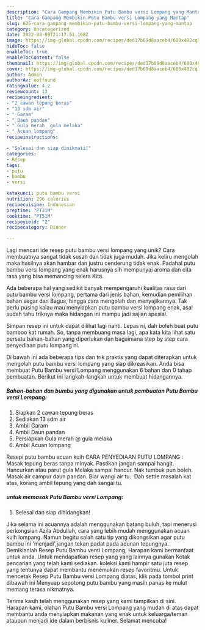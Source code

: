 ```yaml
---
description: "Cara Gampang Membikin Putu Bambu versi Lompang yang Mantap"
title: "Cara Gampang Membikin Putu Bambu versi Lompang yang Mantap"
slug: 625-cara-gampang-membikin-putu-bambu-versi-lompang-yang-mantap
category: Uncategorized
date: 2022-08-09T21:17:51.168Z
image: https://img-global.cpcdn.com/recipes/ded17b69d8aaceb4/680x482cq70/putu-bambu-versi-lompang-foto-resep-utama.jpg
hideToc: false
enableToc: true
enableTocContent: false
thumbnail: https://img-global.cpcdn.com/recipes/ded17b69d8aaceb4/680x482cq70/putu-bambu-versi-lompang-foto-resep-utama.jpg
cover: https://img-global.cpcdn.com/recipes/ded17b69d8aaceb4/680x482cq70/putu-bambu-versi-lompang-foto-resep-utama.jpg
author: Admin
authorAv: notfound
ratingvalue: 4.2
reviewcount: 13
recipeingredient:
- "2 cawan tepung beras"
- "13 sdm air"
- " Garam"
- " Daun pandan"
- " Gula merah  gula melaka"
- " Acuan lompang"
recipeinstructions:

- "Selesai dan siap dinikmati!"
categories:
- Resep
tags:
- putu
- bambu
- versi

katakunci: putu bambu versi 
nutrition: 296 calories
recipecuisine: Indonesian
preptime: "PT31M"
cooktime: "PT51M"
recipeyield: "2"
recipecategory: Dinner

---
```





Lagi mencari ide resep putu bambu versi lompang yang unik? Cara membuatnya sangat tidak susah dan tidak juga mudah. Jika keliru mengolah maka hasilnya akan hambar dan justru cenderung tidak enak. Padahal putu bambu versi lompang yang enak harusnya sih mempunyai aroma dan cita rasa yang bisa memancing selera Kita.





Ada beberapa hal yang sedikit banyak mempengaruhi kualitas rasa dari putu bambu versi lompang, pertama dari jenis bahan, kemudian pemilihan bahan segar dan Bagus, hingga cara mengolah dan menyajikannya. Tak perlu pusing kalau mau menyiapkan putu bambu versi lompang enak,      asal sudah tahu triknya maka hidangan ini mampu jadi sajian spesial.














Simpan resep ini untuk dapat dilihat lagi nanti. Lepas ni, dah boleh buat putu bamboo kat rumah. So, tanpa membuang masa lagi, apa kata kita lihat satu persatu bahan-bahan yang diperlukan dan bagaimana step by step cara penyediaan putu lompang ni.






Di bawah ini ada beberapa tips dan trik praktis yang dapat diterapkan untuk mengolah putu bambu versi lompang yang siap dikreasikan. Anda bisa membuat Putu Bambu versi Lompang menggunakan 6 bahan dan 0 tahap pembuatan. Berikut ini langkah-langkah untuk membuat hidangannya.

<!--inarticleads1-->

##### Bahan-bahan dan bumbu yang digunakan untuk pembuatan Putu Bambu versi Lompang:

1. Siapkan 2 cawan tepung beras
1. Sediakan 13 sdm air
1. Ambil  Garam
1. Ambil  Daun pandan
1. Persiapkan  Gula merah @ gula melaka
1. Ambil  Acuan lompang


Resepi putu bambu acuan kuih CARA PENYEDIAAN PUTU LOMPANG : ️ Masak tepung beras tanpa minyak. Pastikan jangan sampai hangit. ️ Hancurkan atau parut gula Melaka sampai hancur. Nak tumbuk pun boleh. ️ Masak air campur daun pandan. Biar wangi air tu. ️ Dah settle masalah kat atas, korang ambil tepung yang dah sangai tu. 

<!--inarticleads2-->

#####  untuk memasak Putu Bambu versi Lompang:


1. Selesai dan siap dihidangkan!

Jika selama ini acuannya adalah menggunakan batang buluh, tapi menerusi perkongsian Azila Abdullah, cara yang lebih mudah menggunakan acuan kuih lompang. Namun begitu salah satu tip yang dikongsikan agar putu bambu ini &#39;menjadi&#39;,jangan tekan padat pada adunan tepungnya. Demikianlah Resep Putu Bambu versi Lompang, Harapan kami bermanfaat untuk anda. Untuk mendapatkan resep yang yang lainnya gunakan Kotak pencarian yang telah kami sediakan. koleksi kami hampir satu juta resep yang tentunya dapat membantu menemukan resep favoritmu. Untuk mencetak Resep Putu Bambu versi Lompang diatas, klik pada tombol print dibawah ini Menyuap sepotong putu bambu yang masih panas ke mulut memang terasa nikmatnya. 

Terima kasih telah menggunakan resep yang kami tampilkan di sini. Harapan kami, olahan Putu Bambu versi Lompang yang mudah di atas dapat membantu anda menyiapkan makanan yang enak untuk keluarga/teman ataupun menjadi ide dalam berbisnis kuliner. Selamat mencoba!
